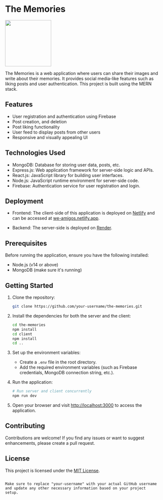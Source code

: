 # The Memories
<img src="https://we-amigos.netlify.app/static/media/memories.9cfa8a4697e085d87136.png" width="150"/>

The Memories is a web application where users can share their images and write about their memories. It provides social media-like features such as liking posts and user authentication. This project is built using the MERN stack.

## Features

- User registration and authentication using Firebase
- Post creation, and deletion
- Post liking functionality
- User feed to display posts from other users
- Responsive and visually appealing UI

## Technologies Used

- MongoDB: Database for storing user data, posts, etc.
- Express.js: Web application framework for server-side logic and APIs.
- React.js: JavaScript library for building user interfaces.
- Node.js: JavaScript runtime environment for server-side code.
- Firebase: Authentication service for user registration and login.

## Deployment

- Frontend: The client-side of this application is deployed on [Netlify](https://www.netlify.com/) and can be accessed at [we-amigos.netlify.app](https://we-amigos.netlify.app).

- Backend: The server-side is deployed on [Render](https://render.com/).

## Prerequisites

Before running the application, ensure you have the following installed:

- Node.js (v14 or above)
- MongoDB (make sure it's running)

## Getting Started

1. Clone the repository:

   ```bash
   git clone https://github.com/your-username/the-memories.git
   ```

2. Install the dependencies for both the server and the client:

   ```bash
   cd the-memories
   npm install
   cd client
   npm install
   cd ..
   ```

3. Set up the environment variables:

   - Create a `.env` file in the root directory.
   - Add the required environment variables (such as Firebase credentials, MongoDB connection string, etc.).

4. Run the application:

   ```bash
   # Run server and client concurrently
   npm run dev
   ```

5. Open your browser and visit [http://localhost:3000](http://localhost:3000) to access the application.

## Contributing

Contributions are welcome! If you find any issues or want to suggest enhancements, please create a pull request.

## License

This project is licensed under the [MIT License](https://opensource.org/licenses/MIT).
```

Make sure to replace "your-username" with your actual GitHub username and update any other necessary information based on your project setup.
